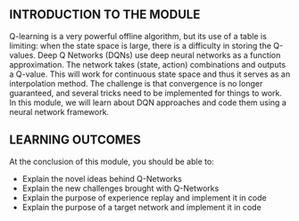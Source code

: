 
## INTRODUCTION TO THE MODULE

Q-learning is a very powerful offline algorithm, but its use of a table is limiting: when the state space is large, there is a difficulty in storing the Q-values. Deep Q Networks (DQNs) use deep neural networks as a function approximation. The network takes (state, action) combinations and outputs a Q-value. This will work for continuous state space and thus it serves as an interpolation method. The challenge is that convergence is no longer guaranteed, and several tricks need to be implemented for things to work. In this module, we will learn about DQN approaches and code them using a neural network framework.


## LEARNING OUTCOMES

At the conclusion of this module, you should be able to:

- Explain the novel ideas behind Q-Networks
- Explain the new challenges brought with Q-Networks
- Explain the purpose of experience replay and implement it in code
- Explain the purpose of a target network and implement it in code



